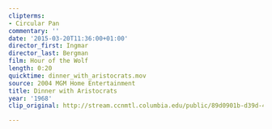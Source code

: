 ```yaml
---
clipterms:
- Circular Pan
commentary: ''
date: '2015-03-20T11:36:00+01:00'
director_first: Ingmar
director_last: Bergman
film: Hour of the Wolf
length: 0:20
quicktime: dinner_with_aristocrats.mov
source: 2004 MGM Home Entertainment
title: Dinner with Aristocrats
year: '1968'
clip_original: http://stream.ccnmtl.columbia.edu/public/89d0901b-d39d-419b-bcf7-9a88ce2540ff_480-052_wolf_FLG_et.mp4

---
```

